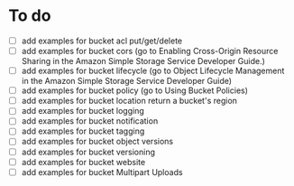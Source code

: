 # To do
- [ ] add examples for bucket acl put/get/delete
- [ ] add examples for bucket cors (go to Enabling Cross-Origin Resource Sharing in the Amazon Simple Storage Service Developer Guide.)
- [ ] add examples for bucket lifecycle (go to Object Lifecycle Management in the Amazon Simple Storage Service Developer Guide)
- [ ] add examples for bucket policy (go to Using Bucket Policies)
- [ ] add examples for bucket location return a bucket's region
- [ ] add examples for bucket logging
- [ ] add examples for bucket notification
- [ ] add examples for bucket tagging
- [ ] add examples for bucket object versions
- [ ] add examples for bucket versioning
- [ ] add examples for bucket website
- [ ] add examples for bucket Multipart Uploads
